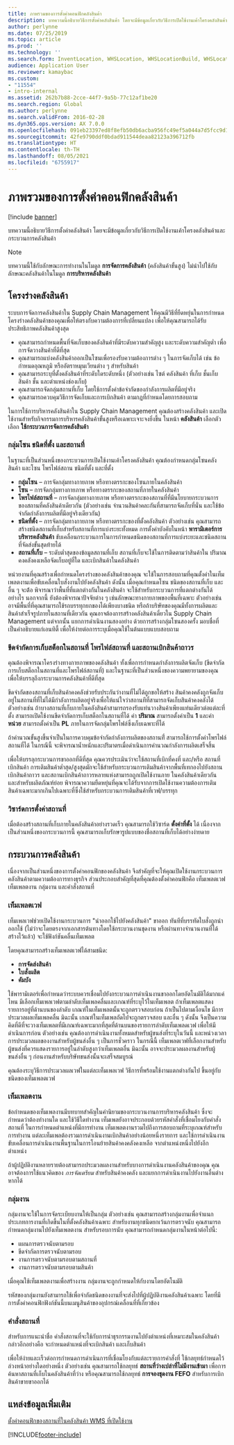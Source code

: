 ```yaml
---
title: ภาพรวมของการตั้งค่าคอนฟิกคลังสินค้า
description: บทความนี้อธิบายวิธีการตั้งค่าคลังสินค้า โดยจะมีข้อมูลเกี่ยวกับวิธีการเปิดใช้งานเค้าโครงคลังสินค้าและกระบวนการคลังสินค้า
author: perlynne
ms.date: 07/25/2019
ms.topic: article
ms.prod: ''
ms.technology: ''
ms.search.form: InventLocation, WHSLocation, WHSLocationBuild, WHSLocationProfile, WHSLocationType, WHSLocDirTable, WHSParameters, WHSWaveTemplateTable, WHSWorkPool, WHSWorkTemplateTable, WHSZone, WHSZoneGroup
audience: Application User
ms.reviewer: kamaybac
ms.custom:
- "11554"
- intro-internal
ms.assetid: 262b7b88-2cce-44f7-9a5b-77c12af1be20
ms.search.region: Global
ms.author: perlynne
ms.search.validFrom: 2016-02-28
ms.dyn365.ops.version: AX 7.0.0
ms.openlocfilehash: 091eb23397ed8f8efb50db6acba956fc49ef5a044a7d5fcc9d1e3201a68d54fe
ms.sourcegitcommit: 42fe9790ddf0bdad911544deaa82123a396712fb
ms.translationtype: HT
ms.contentlocale: th-TH
ms.lasthandoff: 08/05/2021
ms.locfileid: "6755917"
---
```

# <a name="warehouse-configuration-overview"></a>ภาพรวมของการตั้งค่าคอนฟิกคลังสินค้า

[!include [banner](../includes/banner.md)]

บทความนี้อธิบายวิธีการตั้งค่าคลังสินค้า โดยจะมีข้อมูลเกี่ยวกับวิธีการเปิดใช้งานเค้าโครงคลังสินค้าและกระบวนการคลังสินค้า

> [!NOTE]
> บทความนี้ใช้กับลักษณะการทำงานในโมดูล **การจัดการคลังสินค้า** (คลังสินค้าขั้นสูง) ไม่นำไปใช้กับลักษณะคลังสินค้าในโมดูล **การบริหารคลังสินค้า**

## <a name="warehouse-layout"></a>โครงร่างคลังสินค้า
ระบบการจัดการคลังสินค้าใน Supply Chain Management ให้คุณมีวิธีที่ยืดหยุ่นในการกำหนดโครงร่างคลังสินค้าของคุณเพื่อให้ตรงกับความต้องการที่เปลี่ยนแปลง เพื่อให้คุณสามารถได้รับประสิทธิภาพคลังสินค้าสูงสุด

-   คุณสามารถกำหนดพื้นที่จัดเก็บของคลังสินค้าที่มีระดับความสำคัญสูง และระดับความสำคัญต่ำ เพื่อการจัดวางสินค้าที่ดีที่สุด
-   คุณสามารถแบ่งคลังสินค้าออกเป็นโซนเพื่อรองรับความต้องการต่าง ๆ ในการจัดเก็บได้ เช่น ข้อกำหนดอุณหภูมิ หรืออัตราหมุนเวียนต่าง ๆ สำหรับสินค้า
-   คุณสามารถระบุที่ตั้งคลังสินค้าที่ระดับใดระดับหนึ่ง (ตัวอย่างเช่น ไซต์ คลังสินค้า ที่เก็บ ชั้นเก็บสินค้า ชั้น และตำแหน่งช่องเก็บ)
-   คุณสามารถจัดกลุ่มสถานที่เก็บ โดยใช้การตั้งค่าข้อจำกัดของกำลังการผลิตที่มีอยู่จริง
-   คุณสามารถควบคุมวิธีการจัดเก็บและการเบิกสินค้า ตามกฎที่กำหนดโดยการสอบถาม

ในการใช้การบริหารคลังสินค้าใน Supply Chain Management คุณต้องสร้างคลังสินค้า และเปิดใช้งานสำหรับกิจกรรมการบริหารคลังสินค้าขั้นสูงหรือเฉพาะเจาะจงยิ่งขึ้น ในหน้า **คลังสินค้า** เลือกตัวเลือก **ใช้กระบวนการจัดการคลังสินค้า**

### <a name="zone-groups-zones-location-types-and-locations"></a>กลุ่มโซน ชนิดที่ตั้ง และสถานที่

ในฐานะที่เป็นส่วนหนึ่งของกระบวนการเปิดใช้งานเค้าโครงคลังสินค้า คุณต้องกำหนดกลุ่มโซนคลังสินค้า และโซน โพรไฟล์สถาน ชนิดที่ตั้ง และที่ตั้ง

-   **กลุ่มโซน** – การจัดกลุ่มทางกายภาพ หรือทางตรรกะของโซนภายในคลังสินค้า
-   **โซน** – การจัดกลุ่มทางกายภาพ หรือทางตรรกะของสถานที่ภายในคลังสินค้า
-   **โพรไฟล์สถานที่** – การจัดกลุ่มทางกายภาพ หรือทางตรรกะของสถานที่ที่มีนโยบายกระบวนการของสถานที่คลังสินค้าเดียวกัน (ตัวอย่างเช่น จำนวนสินค้าคละกันที่สามารถจัดเก็บที่นั่น และใช้ข้อจำกัดกำลังการผลิตที่มีอยู่จริงเดียวกัน)
-   **ชนิดที่ตั้ง** – การจัดกลุ่มทางกายภาพ หรือทางตรรกะของที่ตั้งคลังสินค้า ตัวอย่างเช่น คุณสามารถสร้างชนิดสถานที่เก็บสำหรับสถานที่การแบ่งระยะทั้งหมด การตั้งค่าบังคับในหน้า **พารามิเตอร์การบริหารคลังสินค้า** ขับเคลื่อนกระบวนการในการกำหนดชนิดของสถานที่การแบ่งระยะและชนิดสถานที่จัดส่งขั้นสุดท้ายได้
-   **สถานที่เก็บ** – ระดับต่ำสุดของข้อมูลสถานที่เก็บ สถานที่เก็บจะใช้ในการติดตามว่าสินค้าใน ปริมาณคงคลังคงเหลือจัดเก็บอยู่ที่ใด และเบิกสินค้าในคลังสินค้า

หน่วยงานที่คุณสร้างเพื่อกำหนดโครงร่างของคลังสินค้าของคุณ จะใช้ในการสอบถามที่คุณตั้งค่าในเท็มเพลตงานเพื่อขับเคลื่อนใบสั่งงานไปยังคลังสินค้า ดังนั้น เมื่อคุณกำหนดโซน ชนิดของสถานที่เก็บ และอื่น ๆ จะต้้อ พิจารณาว่าพื้นที่ที่แตกต่างกันในคลังสินค้า จะใช้สำหรับกระบวนการที่แตกต่างกันได้อย่างไร นอกจากนี้ ยังต้องพิจารณาปัจจัยต่าง ๆ เช่นลักษณะทางกายภาพของพื้นที่เฉพาะ ตัวอย่างเช่น อาจมีพื้นที่ที่คุณสามารถใช้รถบรรทุกยกของได้เพียงบางชนิด หรือถ้าบริษัทของคุณมีทั้งการผลิตและสินค้าสำเร็จรูปภายในสถานที่เดียวกัน คุณอาจต้องการสร้างคลังสินค้าเดี่ยวใน Supply Chain Management แต่จากนั้น แยกการดำเนินงานสองอย่าง ด้วยการสร้างกลุ่มโซนสองครั้ง มอบชื่อที่เป็นคำอธิบายแก่เอนทิตี้ เพื่อให้ง่ายต่อการระบุเมื่อคุณใช้ในต้นแบบแบบสอบถาม

### <a name="location-stocking-limits-location-profiles-and-fixed-picking-locations"></a>ขีดจำกัดการเก็บสต็อกในสถานที่ โพรไฟล์สถานที่ และสถานเบิกสินค้าถาวร

คุณต้องพิจารณาโครงร่างทางกายภาพของคลังสินค้า ทั้งเพื่อการกำหนดกำลังการผลิตจัดเก็บ (ขีดจำกัดการเก็บสต็อกในสถานที่และโพรไฟล์สถานที่) และในฐานะที่เป็นส่วนหนึ่งของความพยายามของคุณเพื่อให้บรรลุถึงกระบวนการคลังสินค้าที่ดีที่สุด 

ขีดจำกัดของสถานที่เก็บสินค้าคงคลังช่วยรับประกันว่างานที่ไม่ได้ถูกขอให้สร้าง สินค้าคงคลังถูกจัดเก็บอยู่ในสถานที่ที่ไม่ได้มีกำลังการผลิตอยู่จริงเพื่อให้แน่ใจว่าสถานทีที่สามารถจัดเก็บสินค้าคงคลังได้ ตัวอย่างเช่น ถ้าบางสถานที่เก็บภายในคลังสินค้าสามารถรองรับแท่นวางสินค้าเพียงแท่นเดียวต่อแต่ละที่ตั้ง สามารถเปิดใช้งานขีดจำกัดการเก็บสต็อกในสถานที่ได้ ค่า **ปริมาณ** สามารถตั้งค่าเป็น **1** และค่า **หน่วย** สามารถตั้งค่าเป็น **PL** ภายในการจัดกลุ่มโพรไฟล์ซึ่งเก็บเฉพาะที่ได้ 

ถ้าคำนวณขั้นสูงขึ้นจำเป็นในการควบคุมข้อจำกัดกำลังการผลิตของสถานที่๋ สามารถใช้การตั้งค่าโพรไฟล์สถานที่ได้ ในกรณีนี้ จะพิจารณาน้ำหนักและปริมาตรเมื่อดำเนินการคำนวณกำลังการผลิตเสร็จสิ้น 

เพื่อให้บรรลุกระบวนการขาออกที่ดีที่สุด คุณควรประเมินว่าจะใช้สถานที่เบิกที่คงที่ และ/หรือ สถานที่เบิกสินค้า การเติมสินค้าต่ำสุด/สูงสุดมักจะใช้สำหรับกระบวนการเติมสินค้าจากพื้นที่เทกองไปยังสถานเบิกสินค้าถาวร และสถานเบิกสินค้าถาวรหลายแห่งสามารถถูกเปิดใช้งานภาย ในคลังสินค้าเดียวกัน และสำหรับผลิตภัณฑ์ย่อย พิจารณาความยืดหยุ่นที่คุณจะได้รับจากการเปิดใช้งานความต้องการเติมสินค้าเฉพาะมากเกินไปเฉพาะที่ซึ่งใช้สำหรับกระบวนการเติมสินค้าที่เวฟ/บรรทุก

### <a name="location-setup-wizard"></a>วิซาร์ดการตั้งค่าสถานที่

เมื่อต้องสร้างสถานที่เก็บภายในคลังสินค้าอย่างรวดเร็ว คุณสามารถใช้วิซาร์ด **ตั้งค่าที่ตั้ง** ได้ เนื่องจากเป็นส่วนหนึ่งของกระบวนการนี้ คุณสามารถเก็บรักษารูปแบบของชื่อสถานที่เก็บได้อย่างง่ายดาย

## <a name="warehouse-processes"></a>กระบวนการคลังสินค้า
เนื่องจากเป็นส่วนหนึ่งของการตั้งค่าคอนฟิกของคลังสินค้า จึงสำคัญที่จะให้คุณเปิดใช้งานกระบวนการคลังสินค้าตามความต้องการทางธุรกิจ ส่วนประกอบสำคัญที่สุดที่คุณต้องตั้งค่าคอนฟิกคือ เท็มเพลตเวฟ เท็มเพลตงาน กลุ่มงาน และคำสั่งสถานที่

### <a name="wave-templates"></a>เท็มเพลตเวฟ

เท็มเพลเวฟช่วยเปิดใช้งานกระบวนการ "นำออกใช้ไปยังคลังสินค้า" ขาออก ทันทีที่บรรทัดใบสั่งถูกนำออกใช้ (ไม่ว่าจะโดยตรงจากเอกสารต้นทางโดยใช้กระบวนงานชุดงาน หรือผ่านทางจำนวนงานที่ได้สร้างไว้แล้ว) จะใช้ฟังก์ชันคลื่นเท็มเพลต 

โดยคุณสามารถสร้างเท็มเพลตเวฟได้สามชนิด: 
-   **การจัดส่งสินค้า**
-   **ใบสั่งผลิต**
-   **คัมบัง** 

ใช้พารามิเตอร์เพื่อกำหนดว่าระบบควรเชื่อมไปยังกระบวนการดำเนินงานขาออกโดยอัตโนมัติได้มากแค่ไหน มีเลือกเท็มเพลเวฟตามลำดับเท็มเพลคลื่นและเกณฑ์ที่ระบุไว้ในเท็มเพลต ถ้าเท็มเพลตแสดงรายการอยู่ที่ด้านบนของลำดับ เกณฑ์ในเท็มเพลตนั้นจะถูกตรวจสอบก่อน ถ้าเป็นไปตามเงื่อนไข มีการประมวลผลเท็มเพลคลื่น มิฉะนั้น เกณฑ์ในเท็มเพลถัดไปจะถูกตรวจสอบ และอื่น ๆ ดังนั้น จึงเป็นความคิดที่ดีที่จะวางเท็มเพลตที่มีเกณฑ์เฉพาะมากที่สุดที่ด้านบนของรายการลำดับเท็มเพลดเวฟ เพื่อให้มีดำเนินการก่อน ตัวอย่างเช่น คุณต้องการดำเนินงานทั้งหมดสำหรับผู้ขนส่งที่ระบุในวันนี้ และหน่วงเวลาการประมวลผลของงานสำหรับผู้ขนส่งอื่น ๆ เป็นการชั่วคราว ในกรณีนี้ เท็มเพลตเวฟที่เลือกงานสำหรับผู้ขนส่งที่ควรแสดงรายการอยู่ในลำดับสูงกว่าเท็มเพลตอื่น มิฉะนั้น อาจจะประมวลผลงานสำหรับผู้ขนส่งอื่น ๆ ก่อนงานสำหรับบริษัทขนส่งนั้นจะเสร็จสมบูรณ์ 

คุณต้องระบุวิธีการประมวลผลเวฟในแต่ละเท็มเพลเวฟ วิธีการที่พร้อมใช้งานแตกต่างกันไป ขึ้นอยู่กับชนิดของเท็มเพลตเวฟ

### <a name="work-templates"></a>เท็มเพลตงาน

ข้อกำหนดของเท็มเพลงานมีบทบาทสำคัญในคำนิยามของกระบวนงานการบริหารคลังสินค้า ซึ่งจะกำหนดว่าต้องทำงานใด และใช้วิธีใดทำงาน เท็มเพลยังอาจประกอบด้วยรหัสคำสั่งที่เชื่อมโยงกับคำสั่งสถานที่ ในการกำหนดตำแหน่งที่มีการทำงาน เท็มเพลตงานรวมไปถึงการสอบถามที่ระบุเกณฑ์สำหรับการทำงาน แต่ละเท็มเพลต้องรวมการดำเนินงานเบิกสินค้าอย่างน้อยหนึ่งรายการ และใช้การดำเนินงานขับเคลื่อนการดำเนินงานพื้นฐานในการโอนย้ายสินค้าคงคลังคงเหลือ จากตำแหน่งหนึ่งไปยังอีกตำแหน่ง 

ถ้าผู้ปฏิบัติงานหลายรายต้องสามารถประมวลผลงานสำหรับบางการดำเนินงานคลังสินค้าของคุณ คุณอาจต้องการใช้แนวคิดของ *การจัดเตรียม* สำหรับสินค้าคงคลัง และแยกการดำเนินงานไปยังงานอื่นต่างหากได้

### <a name="work-pools"></a>กลุ่มงาน

กลุ่มงานจะใช้ในการจัดระเบียบงานให้เป็นกลุ่ม ตัวอย่างเช่น คุณสามารถสร้างกลุ่มงานเพื่อจำแนกประเภทการงานที่เกิดขึ้นในที่ตั้งคลังสินค้าเฉพาะ สำหรับงานทุกชนิดยกเว้นการตรวจนับ คุณสามารถกำหนดกลุ่มงานไปยังเท็มเพลตงาน สำหรับรอบการนับ คุณสามารถกำหนดกลุ่มงานในหน้าต่อไปนี้:

-   แผนการตรวจนับตามรอบ
-   ขีดจำกัดการตรวจนับตามรอบ
-   งานการตรวจนับตามรอบตามสถานที่
-   งานการตรวจนับตามรอบตามสินค้า

เมื่อคุณใช้เท็มเพลตงานเพื่อสร้างงาน กลุ่มงานจะถูกกำหนดให้กับงานโดยอัตโนมัติ 

รหัสของกลุ่มงานยังสามารถใช้เพื่อจำกัดชนิดของงานที่จะส่งไปที่ผู้ปฏิบัติงานคลังสินค้าเฉพาะ โดยที่มีการตั้งค่าคอนฟิกฟังก์ชันนี้บนเมนูสินค้าของอุปกรณ์เคลื่อนที่ที่เกี่ยวข้อง

### <a name="location-directives"></a>คำสั่งสถานที่

สำหรับการแนะนำชื่อ คำสั่งสถานที่จะใช้กับการนำธุรกรรมงานไปยังตำแหน่งที่เหมาะสมในคลังสินค้า กล่าวอีกอย่างคือ จะกำหนดตำแหน่งที่จะเบิกสินค้า และเก็บสินค้า 

เพื่อให้ง่ายและเร็วต่อการกำหนดการดำเนินการที่เชื่อมโยงกับแต่ละรายการคำสั่งที่ ใช้กลยุทธ์กำหนดไว้ล่วงหน้าอย่างใดอย่างหนึ่ง ตัวอย่างเช่น คุณสามารถใช้กลยุทธ์ **สถานที่ว่างเปล่าที่ไม่มีงานเข้ามา** เพื่อการค้นหาสถานที่เก็บในคลังสินค้าที่ว่าง หรือคุณสามารถใช้กลยุทธ์ **การจองชุดงาน FEFO** สำหรับการเบิกสินค้าขายขาออกได้

## <a name="additional-resources"></a>แหล่งข้อมูลเพิ่มเติม

[ตั้งค่าคอนฟิกของสถานที่ในคลังสินค้า WMS ที่เปิดใช้งาน](tasks/configure-locations-wms-enabled-warehouse.md)





[!INCLUDE[footer-include](../../includes/footer-banner.md)]